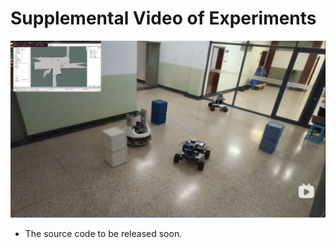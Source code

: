 
# Supplemental Video of Experiments

[![视频缩略图](Image/1.png)](https://www.bilibili.com/video/BV1NG411174X/?vd_source=6f085588162ac5653fa889d10961754e)




* The source code to be released soon.

